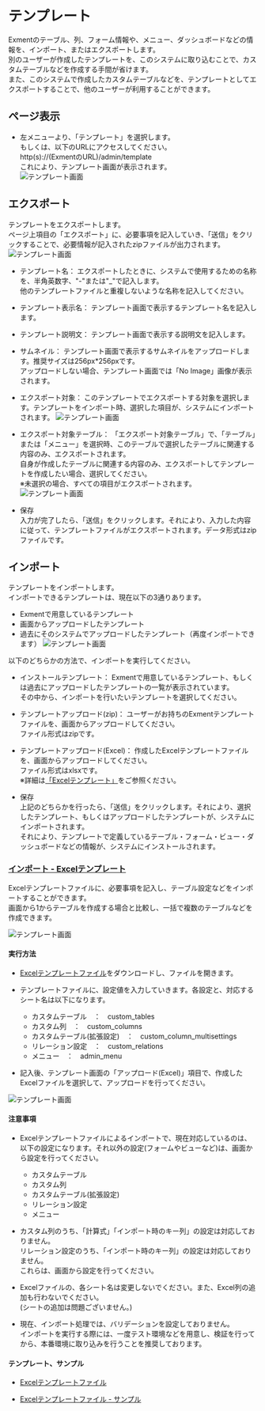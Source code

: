 # テンプレート
Exmentのテーブル、列、フォーム情報や、メニュー、ダッシュボードなどの情報を、インポート、またはエクスポートします。  
別のユーザーが作成したテンプレートを、このシステムに取り込むことで、カスタムテーブルなどを作成する手間が省けます。  
また、このシステムで作成したカスタムテーブルなどを、テンプレートとしてエクスポートすることで、他のユーザーが利用することができます。

## ページ表示
- 左メニューより、「テンプレート」を選択します。  
もしくは、以下のURLにアクセスしてください。  
http(s)://(ExmentのURL)/admin/template  
これにより、テンプレート画面が表示されます。  
![テンプレート画面](img/template/template1.png)  


## エクスポート
テンプレートをエクスポートします。  
ページ上項目の「エクスポート」に、必要事項を記入していき、「送信」をクリックすることで、必要情報が記入されたzipファイルが出力されます。  
![テンプレート画面](img/template/template_export0.png)  

- テンプレート名：
エクスポートしたときに、システムで使用するための名称を、半角英数字、"-"または"_"で記入します。  
他のテンプレートファイルと重複しないような名称を記入してください。  

- テンプレート表示名：
テンプレート画面で表示するテンプレート名を記入します。

- テンプレート説明文：
テンプレート画面で表示する説明文を記入します。

- サムネイル：
テンプレート画面で表示するサムネイルをアップロードします。推奨サイズは256px*256pxです。  
アップロードしない場合、テンプレート画面では「No Image」画像が表示されます。

- エクスポート対象：
このテンプレートでエクスポートする対象を選択します。テンプレートをインポート時、選択した項目が、システムにインポートされます。
![テンプレート画面](img/template/template_export1.png)  

- エクスポート対象テーブル：
「エクスポート対象テーブル」で、「テーブル」または「メニュー」を選択時、このテーブルで選択したテーブルに関連する内容のみ、エクスポートされます。  
自身が作成したテーブルに関連する内容のみ、エクスポートしてテンプレートを作成したい場合、選択してください。  
※未選択の場合、すべての項目がエクスポートされます。
![テンプレート画面](img/template/template_export2.png)  

- 保存  
入力が完了したら、「送信」をクリックします。それにより、入力した内容に従って、テンプレートファイルがエクスポートされます。データ形式はzipファイルです。


## インポート
テンプレートをインポートします。  
インポートできるテンプレートは、現在以下の3通りあります。  
- Exmentで用意しているテンプレート
- 画面からアップロードしたテンプレート
- 過去にそのシステムでアップロードしたテンプレート（再度インポートできます）
![テンプレート画面](img/template/template_import0.png)  

以下のどちらかの方法で、インポートを実行してください。

- インストールテンプレート：
Exmentで用意しているテンプレート、もしくは過去にアップロードしたテンプレートの一覧が表示されています。  
その中から、インポートを行いたいテンプレートを選択してください。

- テンプレートアップロード(zip)：
ユーザーがお持ちのExmentテンプレートファイルを、画面からアップロードしてください。  
ファイル形式はzipです。

- テンプレートアップロード(Excel)：
作成したExcelテンプレートファイルを、画面からアップロードしてください。   
ファイル形式はxlsxです。  
※詳細は[「Excelテンプレート」](#import-excel)をご参照ください。

- 保存  
上記のどちらかを行ったら、「送信」をクリックします。それにより、選択したテンプレート、もしくはアップロードしたテンプレートが、システムにインポートされます。  
それにより、テンプレートで定義しているテーブル・フォーム・ビュー・ダッシュボードなどの情報が、システムにインストールされます。


<h3 id="import-excel">
    <a href="#/ja/templae?id=import-excel" data-id="import-excel" class="anchor">
        <span>インポート - Excelテンプレート</span>
    </a>
</h3>

Excelテンプレートファイルに、必要事項を記入し、テーブル設定などをインポートすることができます。  
画面から1からテーブルを作成する場合と比較し、一括で複数のテーブルなどを作成できます。

![テンプレート画面](img/template/template_import_excel1.png)  


#### 実行方法
- [Excelテンプレートファイル](https://exment.net/downloads/template/exment_template.xlsx)をダウンロードし、ファイルを開きます。  

- テンプレートファイルに、設定値を入力していきます。各設定と、対応するシート名は以下になります。
    - カスタムテーブル　：　custom_tables
    - カスタム列　：　custom_columns
    - カスタムテーブル(拡張設定)　：　custom_column_multisettings
    - リレーション設定　：　custom_relations
    - メニュー　：　admin_menu

- 記入後、テンプレート画面の「アップロード(Excel)」項目で、作成したExcelファイルを選択して、アップロードを行ってください。

![テンプレート画面](img/template/template_import_excel2.png)  

#### 注意事項
- Excelテンプレートファイルによるインポートで、現在対応しているのは、以下の設定になります。それ以外の設定(フォームやビューなど)は、画面から設定を行ってください。
    - カスタムテーブル
    - カスタム列
    - カスタムテーブル(拡張設定)
    - リレーション設定
    - メニュー

- カスタム列のうち、「計算式」「インポート時のキー列」の設定は対応しておりません。  
リレーション設定のうち、「インポート時のキー列」の設定は対応しておりません。  
これらは、画面から設定を行ってください。

- Excelファイルの、各シート名は変更しないでください。また、Excel列の追加も行わないでください。  
(シートの追加は問題ございません。)

- 現在、インポート処理では、バリデーションを設定しておりません。  
インポートを実行する際には、一度テスト環境などを用意し、検証を行ってから、本番環境に取り込みを行うことを推奨しております。  

#### テンプレート、サンプル
- [Excelテンプレートファイル](https://exment.net/downloads/template/exment_template.xlsx)

- [Excelテンプレートファイル - サンプル](https://exment.net/downloads/sample/template/exment_template_sample.xlsx)